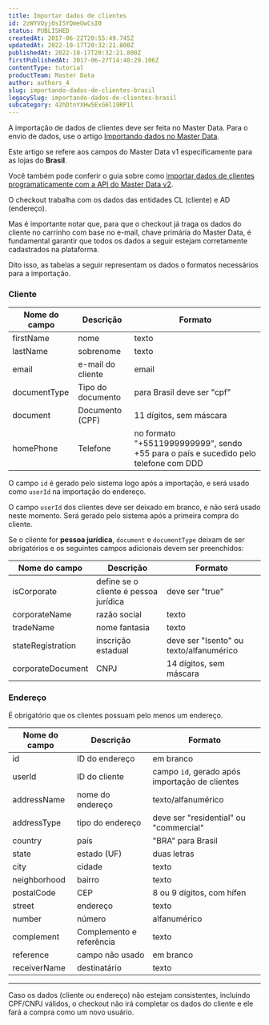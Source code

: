 ```yaml
---
title: Importar dados de clientes
id: 2zWYVOyj0sISYQmeUwCsI0
status: PUBLISHED
createdAt: 2017-06-22T20:55:49.745Z
updatedAt: 2022-10-17T20:32:21.800Z
publishedAt: 2022-10-17T20:32:21.800Z
firstPublishedAt: 2017-06-27T14:40:29.106Z
contentType: tutorial
productTeam: Master Data
author: authors_4
slug: importando-dados-de-clientes-brasil
legacySlug: importando-dados-de-clientes-brasil
subcategory: 42hDtnYXHw5ExG6l19RP1l
---
```


A importação de dados de clientes deve ser feita no Master Data. Para o envio de dados, use o artigo [Importando dados no Master Data](/pt/tutorial/importando-dados-no-master-data).

<div class="alert alert-danger">
<p>Este artigo se refere aos campos do Master Data v1 especificamente para as lojas do <strong>Brasil</strong>.</p>
<p>Você também pode conferir o guia sobre como <a href="https://developers.vtex.com/vtex-rest-api/docs/setting-up-triggers-in-master-data-v2">importar dados de clientes programaticamente com a API do Master Data v2</a>.</p>
</div>

O checkout trabalha com os dados das entidades CL (cliente) e AD (endereço).

Mas é importante notar que, para que o checkout já traga os dados do cliente no carrinho com base no e-mail, chave primária do Master Data, é fundamental garantir que todos os dados a seguir estejam corretamente cadastrados na plataforma.

Dito isso, as tabelas a seguir representam os dados o formatos necessários para a importação.

### Cliente

| Nome do campo | Descrição | Formato |
|---------------|-----------|---------|
| firstName | nome | texto |
| lastName | sobrenome | texto |
| email | e-mail do cliente | email |
| documentType | Tipo do documento | para Brasil deve ser "cpf" |
| document | Documento (CPF) | 11 dígitos, sem máscara |
| homePhone | Telefone | no formato "+5511999999999", sendo +55 para o país e sucedido   pelo telefone com DDD |

O campo `id` é gerado pelo sistema logo após a importação, e será usado como `userId` na importação do endereço.

O campo `userId` dos clientes deve ser deixado em branco, e não será usado neste momento. Será gerado pelo sistema após a primeira compra do cliente.

Se o cliente for **pessoa jurídica**, `document` e `documentType` deixam de ser obrigatórios e os seguintes campos adicionais devem ser preenchidos:

| Nome do campo | Descrição | Formato |
|---------------|-----------|---------|
| isCorporate | define se o cliente é pessoa jurídica | deve ser "true" |
| corporateName | razão social | texto |
| tradeName | nome fantasia | texto |
| stateRegistration | inscrição estadual | deve ser "Isento" ou texto/alfanumérico |
| corporateDocument | CNPJ | 14 dígitos, sem máscara |

### Endereço

É obrigatório que os clientes possuam pelo menos um endereço.

| Nome do campo | Descrição | Formato |
|---------------|-----------|---------|
| id | ID do endereço | em branco |
| userId | ID do cliente | campo `id`, gerado após importação de clientes |
| addressName | nome do endereço | texto/alfanumérico |
| addressType | tipo do endereço | deve ser "residential" ou "commercial" |
| country | país | "BRA" para Brasil |
| state | estado (UF) | duas letras |
| city | cidade | texto |
| neighborhood | bairro | texto |
| postalCode | CEP | 8 ou 9 dígitos, com hífen |
| street | endereço | texto |
| number | número | alfanumérico |
| complement | Complemento e referência | texto |
| reference | campo não usado | em branco |
| receiverName | destinatário | texto |

---

Caso os dados (cliente ou endereço) não estejam consistentes, incluindo CPF/CNPJ válidos, o checkout não irá completar os dados do cliente e ele fará a compra como um novo usuário.
